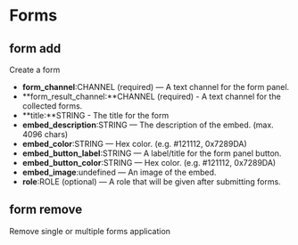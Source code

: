 # Forms

## form add

Create a form

* **form\_channel**:CHANNEL (required) — A text channel for the form panel.
* **form\_result\_channel:**CHANNEL (required) - A text channel for the collected forms.
* **title:**STRING - The title for the form
* **embed\_description**:STRING — The description of the embed. (max. 4096 chars)
* **embed\_color**:STRING — Hex color. (e.g. #121112, 0x7289DA)
* **embed\_button\_label**:STRING — A label/title for the form panel button.
* **embed\_button\_color**:STRING — Hex color. (e.g. #121112, 0x7289DA)
* **embed\_image**:undefined — An image of the embed.
* **role**:ROLE (optional) — A role that will be given after submitting forms.

## form remove

Remove single or multiple forms application


